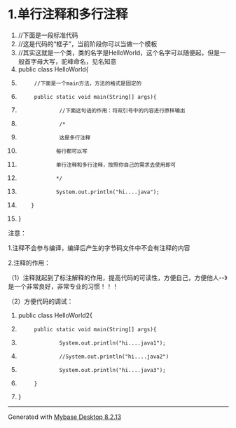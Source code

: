 ﻿
# 1.单行注释和多行注释




1.  //下面是一段标准代码
2.  //这是代码的“框子”，当前阶段你可以当做一个模板
3.  //其实这就是一个类，类的名字是HelloWorld，这个名字可以随便起，但是一般首字母大写，驼峰命名，见名知意
4.  public class HelloWorld{
5.          //下面是一个main方法，方法的格式是固定的
6.          public static void main(String[] args){
7.                  //下面这句话的作用：将双引号中的内容进行原样输出
8.                  /*
9.                  这是多行注释
10.                 每行都可以写
11.                 单行注释和多行注释，按照你自己的需求去使用即可
12.                 */
13.                 System.out.println("hi....java");
14.         }
15. } 

注意： 

1.注释不会参与编译，编译后产生的字节码文件中不会有注释的内容 

2.注释的作用： 

（1）注释就起到了标注解释的作用，提高代码的可读性，方便自己，方便他人--》是一个非常良好，非常专业的习惯！！！ 

（2）方便代码的调试： 

1.  public class HelloWorld2{
2.          public static void main(String[] args){	
3.                  System.out.println("hi....java1");
4.                  //System.out.println("hi....java2")
5.                  System.out.println("hi....java3");
6.          }
7.  } 






------------------------------------------------------------
Generated with [Mybase Desktop 8.2.13](http://www.wjjsoft.com/mybase.html?ref=markdown_export)
